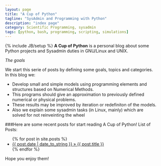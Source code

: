 ```yaml
---
layout: page
title: "A Cup of Python"
tagline: "SysAdmin and Programming with Python"
description: "index page"
category: Scientific Programming, sysadmin
tags: [python, bash, programming, scripting, simulations]
---
```

{% include JB/setup %}
**A Cup of Python** is a personal blog about some Python projects and Sysadmin
duties in GNU/Linux and UNIX.

*The goals*

We start this serie of posts by defining some goals, topics and categories. In this blog we:
* Develop small and simple models using programming elements and structures
based on Numerical Methods.
* This programs should give an approximation to previously defined numerical or physical problems.
* These results may be improved by iteration or redefiniton of the models.
* Also we explain some sysadmin tasks (in Linux, mainly) which are solved
for not reinveinting the wheel

###Here are some recent posts for start reading A Cup of Python!
List of Posts:
<ul>
    {% for post in site.posts %}
    <li>
    <a href="{{ post.url }}">{{ post.date | date_to_string }} » {{ post.title }} </a>
    </li>
    {% endfor %} 
</ul>
Hope you enjoy them!
